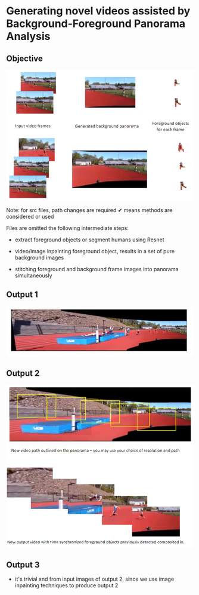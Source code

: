 # Generating novel videos assisted by Background-Foreground Panorama Analysis

## Objective
![alt text](./pictures/project-description-01.PNG)

Note: for src files, path changes are required
✔ means methods are considered or used

Files are omitted the following intermediate steps:

- extract foreground objects or segment humans using Resnet

- video/image inpainting foreground object, results in a set of pure background images

- stitching foreground and background frame images into panorama simultaneously

## Output 1
![alt text](./pictures/project-output-01.PNG)

## Output 2
![alt text](./pictures/project-output-02.PNG)

## Output 3

- it's trivial and from input images of output 2, since we use image inpainting techniques to produce output 2